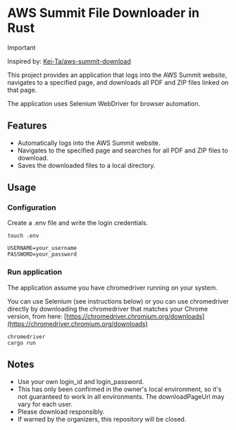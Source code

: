 # AWS Summit File Downloader in Rust

> [!IMPORTANT]  
> Inspired by: [Kei-Ta/aws-summit-download](https://github.com/Kei-Ta/aws-summit-download)

This project provides an application that logs into the AWS Summit website, navigates to a specified page, and downloads all PDF and ZIP files linked on that page.

The application uses Selenium WebDriver for browser automation.

## Features

- Automatically logs into the AWS Summit website.
- Navigates to the specified page and searches for all PDF and ZIP files to download.
- Saves the downloaded files to a local directory.

## Usage

### Configuration

Create a .env file and write the login credentials.

```shell
touch .env
```

```
USERNAME=your_username
PASSWORD=your_password
```

### Run application

The application assume you have chromedriver running on your system.

You can use Selenium (see instructions below) or you can use chromedriver directly by downloading the chromedriver that matches your Chrome version, from here: [https://chromedriver.chromium.org/downloads](https://chromedriver.chromium.org/downloads)

```shell
chromedriver
cargo run
```

## Notes

- Use your own login_id and login_password.
- This has only been confirmed in the owner's local environment, so it's not guaranteed to work in all environments. The downloadPageUrl may vary for each user.
- Please download responsibly.
- If warned by the organizers, this repository will be closed.
